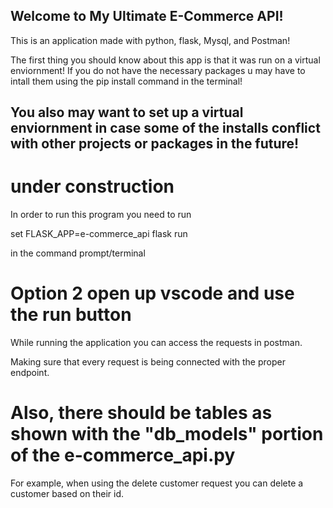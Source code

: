 Welcome to My Ultimate E-Commerce API!
--------------------------------------
This is an application made with python, flask, Mysql, and Postman!

The first thing you should know about this app is that it was run on a virtual enviornment! If you do not have the necessary packages u may have to intall them using the pip install command in the terminal!

You also may want to set up a virtual enviornment in case some of the installs conflict with other projects or packages in the future!
---------------------------------------
under construction
=======================================
In order to run this program you need to run 

set FLASK_APP=e-commerce_api
flask run

in the command prompt/terminal

Option 2 open up vscode and use the run button
=======================================

While running the application you can access the requests in postman.

Making sure that every request is being connected with the proper endpoint.

 Also, there should be tables as shown with the "db_models" portion of the e-commerce_api.py
 ======================================

  For example, when using the delete customer request you can delete a customer based on their id.

